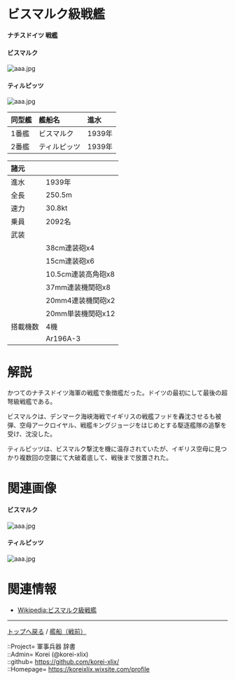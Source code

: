 # ビスマルク級戦艦
**ナチスドイツ 戦艦**

#### ビスマルク
![aaa.jpg](https://bn02pap001files.storage.live.com/y4m8Rf0bMvhMrKmRKZrRvTAU5rPhbKlerdgP8PpNH2PS-spvyD9lgejJK-Vc5mUPFwH7DCAqMUd2yCVzSgurJJXvJTEJ_wMNZFX3-lG1WN4GdOaNcs1-YLG1HYInOJ9sXWyMgQ8I3UZJiiXMQj_ixruk4meD8VH1omvDzl7CgQwHX8xuzuF2cp1SOLEZKkGRIie?width=640&height=402&cropmode=none)  
  

#### ティルピッツ
![aaa.jpg](https://bn02pap001files.storage.live.com/y4mRjAcsmqfIgujetk5ZygV8qOKDTR3q2ObluZ-lfsdiuRGjrmcMEfMJbPy1knHbFgJvQHhAZpsFdeVNIMG02IavlsqLuVWNeDzuThruMK-puI_RIYz8cBan75q0R-fcIuZZ4c7a0mDPNKa4g45g9CIvg1rdxQgIJ5QHddHXW1ZT3LPooxc3VQZ8NxmruPIvqUv?width=640&height=241&cropmode=none)  
  


|同型艦  |艦船名  |進水  |
|:--|:--|:--|
|1番艦  |ビスマルク    |1939年  |
|2番艦  |ティルピッツ  |1939年  |


|諸元  |  |
|:--|:--|
|進水  |1939年  |
|全長  |250.5m  |
|速力  |30.8kt  |
|乗員  |2092名  |
|武装  |  |
||38cm連装砲x4  |
||15cm連装砲x6  |
||10.5cm連装高角砲x8  |
||37mm連装機関砲x8  |
||20mm4連装機関砲x2  |
||20mm単装機関砲x12  |
|搭載機数  |4機  |
||Ar196A-3  |


# 解説
かつてのナチスドイツ海軍の戦艦で象徴艦だった。ドイツの最初にして最後の超弩級戦艦である。  
  
ビスマルクは、デンマーク海峡海戦でイギリスの戦艦フッドを轟沈させるも被弾、空母アークロイヤル、戦艦キングジョージをはじめとする駆逐艦隊の追撃を受け、沈没した。  
  
ティルピッツは、ビスマルク撃沈を機に温存されていたが、イギリス空母に見つかり複数回の空襲にて大破着底して、戦後まで放置された。  


# 関連画像

#### ビスマルク
![aaa.jpg](https://bn02pap001files.storage.live.com/y4mxLdnn-qaighLtQ8aCUXcBKlVq5MG1xGj0NjY7fabDIkZ510QvftIN3NlEd1BOYwe6VIC7-oc3GzBejsLjnG1kjknfCnWzlXwq29hsiHNLDO_zU71An7mMoaWp8ZatMR5-TA4WAJIpEeu7Gpo7nmlK6-juEDr06hCBV7droB9JHw9iKDOgFpNkhlwQpr6XGqq?width=640&height=360&cropmode=none)  
  

#### ティルピッツ
![aaa.jpg](https://bn02pap001files.storage.live.com/y4mEEFNb1BhiJBCydFGX1DewtmWXa6CBFHnsk-8zooN167ERP35k4Tz3cLlZ85aIjV-HVcTstqXGicXsZt4VN6WOAJokZyCgj35w3oAXnqN1Wy1mJRQAMHmU-LPQlyqJAVtuZUUQksgdO13B6JBFVJ-P7PkgtxrTq3YLm0q9kOkrLE-I5FrHC_ujSy6UVR8tw-p?width=640&height=360&cropmode=none)  
  


# 関連情報
* [Wikipedia:ビスマルク級戦艦](https://ja.wikipedia.org/wiki/%E3%83%93%E3%82%B9%E3%83%9E%E3%83%AB%E3%82%AF%E7%B4%9A%E6%88%A6%E8%89%A6)


***
[トップへ戻る](/readme.md) / [艦船（戦前）](/ship_old/readme.md)  
  
::Project= 軍事兵器 辞書  
::Admin= Korei (@korei-xlix)  
::github= https://github.com/korei-xlix/  
::Homepage= https://koreixlix.wixsite.com/profile  
